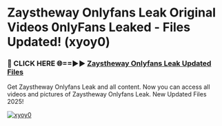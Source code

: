 # Zaystheway Onlyfans Leak Original Videos 0nlyFans Leaked - Files Updated! (xyoy0)

<h3>🔴 CLICK HERE 🌐==►► <a href="https://best4dudes.click/HH4t6V" rel="nofollow">Zaystheway Onlyfans Leak Updated Files</a></h3>

Get Zaystheway Onlyfans Leak and all content. Now you can access all videos and pictures of Zaystheway Onlyfans Leak. New Updated Files 2025!

[![xyoy0](https://github.com/user-attachments/assets/8c521d6e-e6e3-4a75-9320-d58ab9d79d5b)](https://best4dudes.click/HH4t6V)
